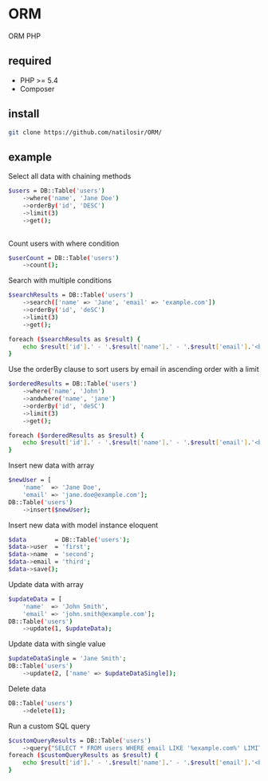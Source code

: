 # ORM
ORM PHP

## required

- PHP >= 5.4
- Composer

## install

```bash
git clone https://github.com/natilosir/ORM/
```

## example

Select all data with chaining methods
```bash
$users = DB::Table('users')
    ->where('name', 'Jane Doe')
    ->orderBy('id', 'DESC')
    ->limit(3)
    ->get();
    
```




Count users with where condition
```bash
$userCount = DB::Table('users')
    ->count();
```




Search with multiple conditions
```bash
$searchResults = DB::Table('users')
    ->search(['name' => 'Jane', 'email' => 'example.com'])
    ->orderBy('id', 'deSC')
    ->limit(3)
    ->get();

foreach ($searchResults as $result) {
    echo $result['id'].' - '.$result['name'].' - '.$result['email'].'<br>';
}
```




Use the orderBy clause to sort users by email in ascending order with a limit
```bash
$orderedResults = DB::Table('users')
    ->where('name', 'John')
    ->andwhere('name', 'jane')
    ->orderBy('id', 'deSC')
    ->limit(3)
    ->get();

foreach ($orderedResults as $result) {
    echo $result['id'].' - '.$result['name'].' - '.$result['email'].'<br>';
}
```




Insert new data with array
```bash
$newUser = [
    'name'  => 'Jane Doe',
    'email' => 'jane.doe@example.com'];
DB::Table('users')
    ->insert($newUser);
```




Insert new data with model instance eloquent
```bash
$data        = DB::Table('users');
$data->user  = 'first';
$data->name  = 'second';
$data->email = 'third';
$data->save();
```




Update data with array
```bash
$updateData = [
    'name'  => 'John Smith',
    'email' => 'john.smith@example.com'];
DB::Table('users')
    ->update(1, $updateData);
```




Update data with single value
```bash
$updateDataSingle = 'Jane Smith';
DB::Table('users')
    ->update(2, ['name' => $updateDataSingle]);
```




Delete data
```bash
DB::Table('users')
    ->delete(1);
```




Run a custom SQL query
```bash
$customQueryResults = DB::Table('users')
    ->query("SELECT * FROM users WHERE email LIKE '%example.com%' LIMIT 5");
foreach ($customQueryResults as $result) {
    echo $result['id'].' - '.$result['name'].' - '.$result['email'].'<br>';
}
```
